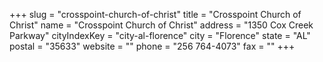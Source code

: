 +++
slug = "crosspoint-church-of-christ"
title = "Crosspoint Church of Christ"
name = "Crosspoint Church of Christ"
address = "1350 Cox Creek Parkway"
cityIndexKey = "city-al-florence"
city = "Florence"
state = "AL"
postal = "35633"
website = ""
phone = "256 764-4073"
fax = ""
+++
